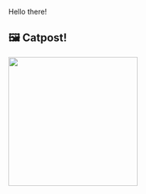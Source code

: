Hello there!



## 🖼️ Catpost!

<sub>
    <img src="https://cdn2.thecatapi.com/images/b5j.jpg" height="256">
</sub>

